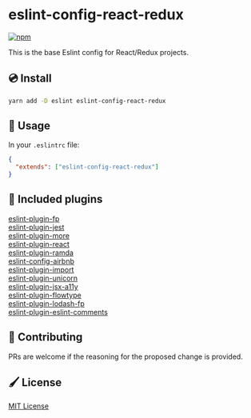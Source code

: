 # eslint-config-react-redux
[![npm](https://img.shields.io/npm/v/eslint-config-react-redux.svg)](https://www.npmjs.com/package/eslint-config-react-redux)

This is the base Eslint config for React/Redux projects.

## 💿 Install

```bash
yarn add -D eslint eslint-config-react-redux
```

## 📖 Usage

In your `.eslintrc` file:
```json
{
  "extends": ["eslint-config-react-redux"]
}
```

## 🎁 Included plugins

[eslint-plugin-fp](https://github.com/jfmengels/eslint-plugin-fp)     
[eslint-plugin-jest](https://github.com/jest-community/eslint-plugin-jest)     
[eslint-plugin-more](https://github.com/WebbyLab/eslint-plugin-more)     
[eslint-plugin-react](https://github.com/yannickcr/eslint-plugin-react)     
[eslint-plugin-ramda](https://github.com/ramda/eslint-plugin-ramda)     
[eslint-config-airbnb](https://github.com/airbnb/javascript)     
[eslint-plugin-import](https://github.com/benmosher/eslint-plugin-import)     
[eslint-plugin-unicorn](https://github.com/sindresorhus/eslint-plugin-unicorn)    
[eslint-plugin-jsx-a11y](https://github.com/evcohen/eslint-plugin-jsx-a11y)     
[eslint-plugin-flowtype](https://github.com/gajus/eslint-plugin-flowtype)     
[eslint-plugin-lodash-fp](https://github.com/jfmengels/eslint-plugin-lodash-fp)      
[eslint-plugin-eslint-comments](https://github.com/mysticatea/eslint-plugin-eslint-comments)     

## 🍻 Contributing

PRs are welcome if the reasoning for the proposed change is provided.

## 🖌 License

[MIT License](https://oss.ninja/mit/developit/)
